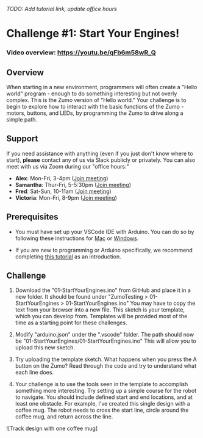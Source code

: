 *TODO: Add tutorial link, update office hours*

# Challenge #1: Start Your Engines!

### Video overview: https://youtu.be/qFb6m58wR_Q

## Overview

When starting in a new environment, programmers will often create a "Hello world" program - enough to do something interesting but not overly complex. This is the Zumo version of "Hello world." Your challenge is to begin to explore how to interact with the basic functions of the Zumo - motors, buttons, and LEDs, by programming the Zumo to drive along a simple path.

## Support

If you need assistance with anything (even if you just don't know where to start), **please** contact any of us via Slack publicly or privately. You can also meet with us via Zoom during our "office hours:"

* **Alex**: Mon-Fri, 3-4pm ([Join meeting](http://www.google.com))
* **Samantha**: Thur-Fri, 5-5:30pm ([Join meeting](http://www.google.com))
* **Fred**: Sat-Sun, 10-11am ([Join meeting](http://www.google.com))
* **Victoria**: Mon-Fri, 8-9pm ([Join meeting](http://www.google.com))

## Prerequisites

* You must have set up your VSCode IDE with Arduino. You can do so by following these instructions for [Mac](https://docs.google.com/presentation/d/1cyeOuGeWGI4tj6PQgyC6Zz0o6Nv5z3nh0UwPVeGp7-I/edit?usp=sharing) or [Windows](https://docs.google.com/presentation/d/1y6T2atl-b8Y2t-8qAfPKwe7EO9_AVQGZKfdK217bZew/edit?usp=sharing).

* If you are new to programming or Arduino specifically, we recommend completing [this tutorial](http://www.google.com) as an introduction.

## Challenge

1. Download the "01-StartYourEngines.ino" from GitHub and place it in a new folder. It should be found under "ZumoTesting > 01-StartYourEngines > 01-StartYourEngines.ino" You may have to copy the text from your browser into a new file. This sketch is your template, which you can develop from. Templates will be provided most of the time as a starting point for these challenges.

2. Modify "arduino.json" under the ".vscode" folder. The path should now be "01-StartYourEngines/01-StartYourEngines.ino" This will allow you to upload this new sketch.

3. Try uploading the template sketch. What happens when you press the A button on the Zumo? Read through the code and try to understand what each line does.

4. Your challenge is to use the tools seen in the template to accomplish something more interesting. Try setting up a simple course for the robot to navigate. You should include defined start and end locations, and at least one obstacle. For example, I've created this single design with a coffee mug. The robot needs to cross the start line, circle around the coffee mug, and return across the line.

![Track design with one coffee mug]